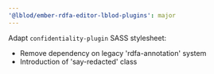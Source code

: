 ```yaml
---
'@lblod/ember-rdfa-editor-lblod-plugins': major
---
```


Adapt `confidentiality-plugin` SASS stylesheet:
* Remove dependency on legacy 'rdfa-annotation' system
* Introduction of 'say-redacted' class

